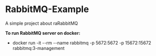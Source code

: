 # RabbitMQ-Example
A simple project about raRabbitMQ

**To run RabbitMQ server on docker:**
* docker run -it --rm --name rabbitmq -p 5672:5672 -p 15672:15672 rabbitmq:3-management

